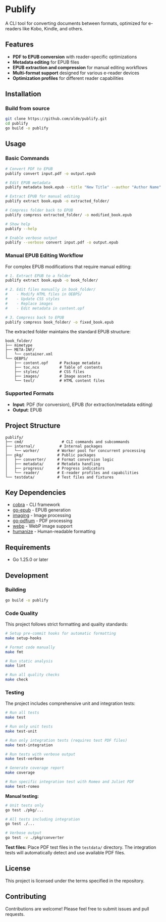 # Publify

A CLI tool for converting documents between formats, optimized for e-readers like Kobo, Kindle, and others.

## Features

- **PDF to EPUB conversion** with reader-specific optimizations
- **Metadata editing** for EPUB files
- **EPUB extraction and compression** for manual editing workflows
- **Multi-format support** designed for various e-reader devices
- **Optimization profiles** for different reader capabilities

## Installation

### Build from source

```bash
git clone https://github.com/alde/publify.git
cd publify
go build -o publify
```

## Usage

### Basic Commands

```bash
# Convert PDF to EPUB
publify convert input.pdf -o output.epub

# Edit EPUB metadata
publify metadata book.epub --title "New Title" --author "Author Name"

# Extract EPUB for manual editing
publify extract book.epub -o extracted_folder/

# Compress folder back to EPUB
publify compress extracted_folder/ -o modified_book.epub

# Show help
publify --help

# Enable verbose output
publify --verbose convert input.pdf -o output.epub
```

### Manual EPUB Editing Workflow

For complex EPUB modifications that require manual editing:

```bash
# 1. Extract EPUB to a folder
publify extract book.epub -o book_folder/

# 2. Edit files manually in book_folder/
#    - Modify HTML files in OEBPS/
#    - Update CSS styles
#    - Replace images
#    - Edit metadata in content.opf

# 3. Compress back to EPUB
publify compress book_folder/ -o fixed_book.epub
```

The extracted folder maintains the standard EPUB structure:
```
book_folder/
├── mimetype
├── META-INF/
│   └── container.xml
└── OEBPS/
    ├── content.opf     # Package metadata
    ├── toc.ncx         # Table of contents
    ├── styles/         # CSS files
    ├── images/         # Image assets
    └── text/           # HTML content files
```

### Supported Formats

- **Input**: PDF (for conversion), EPUB (for extraction/metadata editing)
- **Output**: EPUB

## Project Structure

```
publify/
├── cmd/                 # CLI commands and subcommands
├── internal/           # Internal packages
│   └── worker/        # Worker pool for concurrent processing
├── pkg/               # Public packages
│   ├── converter/     # Format conversion logic
│   ├── metadata/      # Metadata handling
│   ├── progress/      # Progress indicators
│   └── reader/        # E-reader profiles and capabilities
└── testdata/          # Test files and fixtures
```

## Key Dependencies

- [cobra](https://github.com/spf13/cobra) - CLI framework
- [go-epub](https://github.com/bmaupin/go-epub) - EPUB generation
- [imaging](https://github.com/disintegration/imaging) - Image processing
- [go-pdfium](https://github.com/klippa-app/go-pdfium) - PDF processing
- [webp](https://github.com/chai2010/webp) - WebP image support
- [humanize](https://github.com/dustin/go-humanize) - Human-readable formatting

## Requirements

- Go 1.25.0 or later

## Development

### Building

```bash
go build -o publify
```

### Code Quality

This project follows strict formatting and quality standards:

```bash
# Setup pre-commit hooks for automatic formatting
make setup-hooks

# Format code manually
make fmt

# Run static analysis
make lint

# Run all quality checks
make check
```

### Testing

The project includes comprehensive unit and integration tests:

```bash
# Run all tests
make test

# Run only unit tests
make test-unit

# Run only integration tests (requires test PDF files)
make test-integration

# Run tests with verbose output
make test-verbose

# Generate coverage report
make coverage

# Run specific integration test with Romeo and Juliet PDF
make test-romeo
```

**Manual testing:**
```bash
# Unit tests only
go test ./pkg/...

# All tests including integration
go test ./...

# Verbose output
go test -v ./pkg/converter
```

**Test files:** Place PDF test files in the `testdata/` directory. The integration tests will automatically detect and use available PDF files.

## License

This project is licensed under the terms specified in the repository.

## Contributing

Contributions are welcome! Please feel free to submit issues and pull requests.
